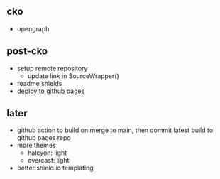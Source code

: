 ## cko

- opengraph

## post-cko

- setup remote repository
  - update link in SourceWrapper()
- readme shields
- [deploy to github pages](https://github.com/gregrickaby/nextjs-github-pages)

## later

- github action to build on merge to main, then commit latest build to github pages repo
- more themes
  - halcyon: light
  - overcast: light
- better shield.io templating
